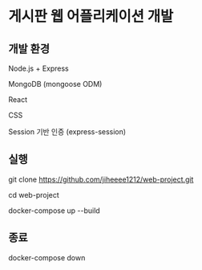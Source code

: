 # 게시판 웹 어플리케이션 개발

## 개발 환경
Node.js + Express  

MongoDB (mongoose ODM)  

React  

CSS  

Session 기반 인증 (express-session)

## 실행 
git clone https://github.com/jiheeee1212/web-project.git  

cd web-project  

docker-compose up --build  

## 종료
docker-compose down 


